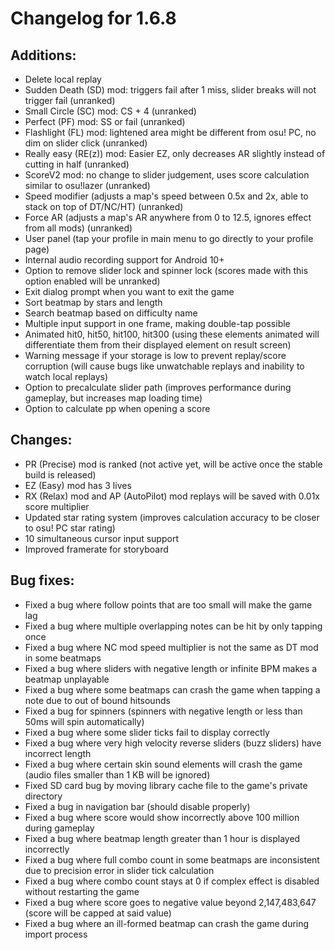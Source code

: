 Changelog for 1.6.8
===================
## Additions:

- Delete local replay
- Sudden Death (SD) mod: triggers fail after 1 miss, slider breaks will not trigger fail (unranked)
- Small Circle (SC) mod: CS + 4 (unranked)
- Perfect (PF) mod: SS or fail (unranked)
- Flashlight (FL) mod: lightened area might be different from osu! PC, no dim on slider click (unranked)
- Really easy (RE(z)) mod: Easier EZ, only decreases AR slightly instead of cutting in half (unranked)
- ScoreV2 mod: no change to slider judgement, uses score calculation similar to osu!lazer (unranked)
- Speed modifier (adjusts a map's speed between 0.5x and 2x, able to stack on top of DT/NC/HT) (unranked)
- Force AR (adjusts a map's AR anywhere from 0 to 12.5, ignores effect from all mods) (unranked)
- User panel (tap your profile in main menu to go directly to your profile page)
- Internal audio recording support for Android 10+
- Option to remove slider lock and spinner lock (scores made with this option enabled will be unranked)
- Exit dialog prompt when you want to exit the game
- Sort beatmap by stars and length
- Search beatmap based on difficulty name
- Multiple input support in one frame, making double-tap possible
- Animated hit0, hit50, hit100, hit300 (using these elements animated will differentiate them from their displayed element on result screen)
- Warning message if your storage is low to prevent replay/score corruption (will cause bugs like unwatchable replays and inability to watch local replays)
- Option to precalculate slider path (improves performance during gameplay, but increases map loading time)
- Option to calculate pp when opening a score

## Changes:

  - PR (Precise) mod is ranked (not active yet, will be active once the stable build is released)
  - EZ (Easy) mod has 3 lives
  - RX (Relax) mod and AP (AutoPilot) mod replays will be saved with 0.01x score multiplier
  - Updated star rating system (improves calculation accuracy to be closer to osu! PC star rating)
  - 10 simultaneous cursor input support
  - Improved framerate for storyboard

## Bug fixes:

- Fixed a bug where follow points that are too small will make the game lag
- Fixed a bug where multiple overlapping notes can be hit by only tapping once
- Fixed a bug where NC mod speed multiplier is not the same as DT mod in some beatmaps
- Fixed a bug where sliders with negative length or infinite BPM makes a beatmap unplayable
- Fixed a bug where some beatmaps can crash the game when tapping a note due to out of bound hitsounds
- Fixed a bug for spinners (spinners with negative length or less than 50ms will spin automatically)
- Fixed a bug where some slider ticks fail to display correctly
- Fixed a bug where very high velocity reverse sliders (buzz sliders) have incorrect length
- Fixed a bug where certain skin sound elements will crash the game (audio files smaller than 1 KB will be ignored)
- Fixed SD card bug by moving library cache file to the game's private directory
- Fixed a bug in navigation bar (should disable properly)
- Fixed a bug where score would show incorrectly above 100 million during gameplay
- Fixed a bug where beatmap length greater than 1 hour is displayed incorrectly
- Fixed a bug where full combo count in some beatmaps are inconsistent due to precision error in slider tick calculation
- Fixed a bug where combo count stays at 0 if complex effect is disabled without restarting the game
- Fixed a bug where score goes to negative value beyond 2,147,483,647 (score will be capped at said value)
- Fixed a bug where an ill-formed beatmap can crash the game during import process


